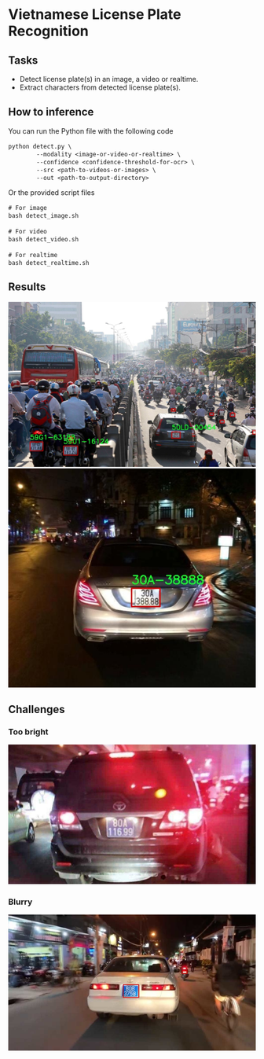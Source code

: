 # Vietnamese License Plate Recognition
## Tasks
* Detect license plate(s) in an image, a video or realtime.
* Extract characters from detected license plate(s).

## How to inference
You can run the Python file with the following code

```
python detect.py \
        --modality <image-or-video-or-realtime> \
        --confidence <confidence-threshold-for-ocr> \
        --src <path-to-videos-or-images> \
        --out <path-to-output-directory>
```

Or the provided script files

```
# For image
bash detect_image.sh

# For video
bash detect_video.sh

# For realtime
bash detect_realtime.sh
```

## Results
![alt text](out/images/1.jpg)
![alt text](out/images/5.jpg)

## Challenges
### Too bright
![alt text](out/images/2.jpg)
### Blurry
![alt text](out/images/8.jpg)